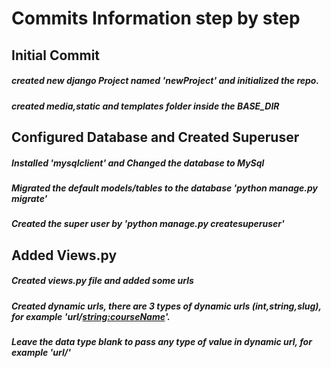 # Commits Information step by step

## Initial Commit
##### created new django Project named 'newProject' and initialized the repo.
##### created media,static and templates folder inside the BASE_DIR

## Configured Database and Created Superuser
##### Installed 'mysqlclient' and Changed the database to MySql
##### Migrated the default models/tables to the database 'python manage.py migrate'
##### Created the super user by 'python manage.py createsuperuser'


## Added Views.py
##### Created views.py file and added some urls
##### Created dynamic urls, there are 3 types of dynamic urls (int,string,slug), for example 'url/<string:courseName>'.
##### Leave the data type blank to pass any type of value in dynamic url, for example 'url/<yourValue>'